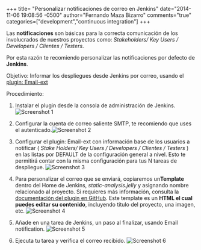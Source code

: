 +++
title= "Personalizar notificaciones de correo en Jenkins"
date="2014-11-06 19:08:56 -0500"
author="Fernando Maza Bizarro"
comments="true"
categories=["development","continuous integration"]
+++

Las **notificaciones** son básicas para la correcta comunicación de los involucrados de nuestros proyectos como: *Stakeholders/ Key Users / Developers / Clientes / Testers*.

Por esta razón te recomiendo personalizar las notificaciones por defecto de **Jenkins**.

Objetivo: Informar los despliegues desde Jenkins por correo, usando el [plugin: Email-ext][1]

<!-- more -->
Procedimiento:

1.  Instalar el plugin desde la consola de administración de Jenkins. ![Screenshot 1](/images/IC-Jenkins-PlugIn-Email-Ext_01.jpg)

2.  Configurar la cuenta de correo saliente SMTP, te recomiendo que uses el autenticado.![Screenshot 2](/images/IC-Jenkins-PlugIn-Email-Ext_02.jpg)

3.  Configurar el plugin: Email-ext con información base de los usuarios a notificar ( *Stake Holders/ Key Users / Developers / Clientes / Testers* ) en las listas por DEFAULT de la configuración general a nivel. Esto te permitirá contar con la misma configuración para tus N tareas de despliegue. ![Screenshot 3](/images/IC-Jenkins-PlugIn-Email-Ext_03.jpg)

4.  Para personalizar el correo que se enviará, copiaremos un**Template** dentro del Home de Jenkins, *static-analysis.jelly* y asignando nombre relacionado al proyecto. Si requieres más información, consulta la [documentación del plugin en GitHub][5]. Este template es un **HTML el cual puedes editar su contenido**, incluyendo titulo del proyecto, una imagen, etc. ![Screenshot 4](/images/IC-Jenkins-PlugIn-Email-Ext_04.jpg)

5.  Añade en una tarea de Jenkins, un paso al finalizar, usando Email notification. ![Screenshot 5](/images/IC-Jenkins-PlugIn-Email-Ext_05.jpg)

6.  Ejecuta tu tarea y verifica el correo recibido. ![Screenshot 6](/images/IC-Jenkins-PlugIn-Email-Ext_06.jpg)

 [1]: https://wiki.jenkins-ci.org/display/JENKINS/Email-ext+plugin
 [5]: https://github.com/jenkinsci/email-ext-plugin/tree/master/src/main/resources/hudson/plugins/emailext/templates

